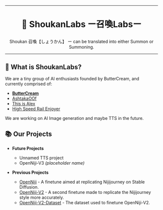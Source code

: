 <hr> 

# <p align="center">🧪 ShoukanLabs ー召喚Labsー</p>

<p align="center">Shoukan 召喚【しょうかん】 ー can be translated into either Summon or Summoning.</p>

<hr>

## 🔎 What is ShoukanLabs?

We are a tiny group of AI enthusiasts founded by ButterCream, and currently comprised of: 
- **[ButterCream](https://github.com/korakoe)**
- [AshtakaOOf](https://github.com/AshtakaOOf) 
- [This is Alex](https://github.com/This-Is-Alex) 
- [High Speed Rail Enjoyer](https://github.com/Ihateyoudattebayo) 

We are working on AI Image generation and maybe TTS in the future.

## 📚 Our Projects 

- **Future Projects**
  - Unnamed TTS project
  - OpenNiji-V3 *(placeholder name)*

- **Previous Projects**
  - [OpenNiji](https://huggingface.co/Korakoe/OpenNiji) - A finetune aimed at replicating Nijijourney on Stable Diffusion.
  - [OpenNiji-V2](https://huggingface.co/Korakoe/OpenNiji-V2) - A second finetune made to replicate the Nijijourney style more accurately.
  - [OpenNiji-V2-Dataset](https://huggingface.co/datasets/Korakoe/OpenNiji-V2-Dataset) - The dataset used to finetune OpenNiji-V2.
